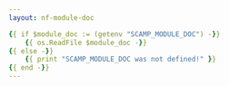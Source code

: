 ```yaml
---
layout: nf-module-doc

{{ if $module_doc := (getenv "SCAMP_MODULE_DOC") -}}
	{{ os.ReadFile $module_doc -}}
{{ else -}}
	{{ print "SCAMP_MODULE_DOC was not defined!" }}
{{ end -}}
---
```


<!-- SCAMP_MODULE_DOC=scamp/modules/cell_ranger_arc/count/readme.yaml hugo new --kind module modules/cell_ranger_arc/count/_index.md -->
<!-- find scamp/modules -name 'readme.yaml' | sed -e 's|^scamp/||' -e 's|/readme.yaml$||' | xargs -n 1 -I @ sh -c "SCAMP_MODULE_DOC=scamp/@/readme.yaml hugo new --kind doc-module --force --quiet @.md" -->

